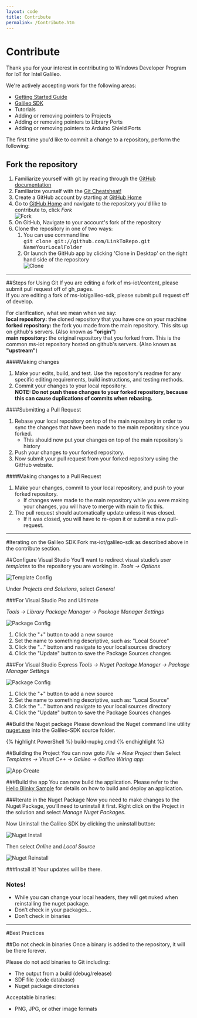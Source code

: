 ```yaml
---
layout: code
title: Contribute
permalink: /Contribute.htm
---
```


# Contribute
Thank you for your interest in contributing to Windows Developer Program for IoT for Intel Galileo.

We're actively accepting work for the following areas:

* <a href="https://github.com/ms-iot/content" target="_blank">Getting Started Guide</a>
* <a href="https://github.com/ms-iot/galileo-sdk" target="_blank">Galileo SDK</a>
* Tutorials
* Adding or removing pointers to Projects
* Adding or removing pointers to Library Ports
* Adding or removing pointers to Arduino Shield Ports

The first time you'd like to commit a change to a repository, perform the following:

## Fork the repository
1. Familiarize yourself with git by reading through the <a href="https://help.github.com/" title="GitHub help" target="_blank">GitHub documentation</a>
1. Familiarize yourself with the <a href="https://github.com/github/training-materials/blob/master/downloads/github-git-cheat-sheet.pdf?raw=true">Git Cheatsheat!</a>
1. Create a GitHub account by starting at <a href="https://github.com/" target="_blank">GitHub Home</a>
1. Go to <a href="https://github.com/" target="_blank">GitHub Home</a> and navigate to the repository you'd like to contribute to, click *Fork*  
  ![Fork](images/GitHubFork.png)
1. On GitHub, Navigate to your account's fork of the repository
1. Clone the repository in one of two ways:
    1. You can use command line <br/>
    <kbd>git clone git://github.com/LinkToRepo.git NameYourLocalFolder</kbd>
    1. Or launch the GitHub app by clicking 'Clone in Desktop' on the right hand side of the repository  
    ![Clone](images/GitHubClone.png)   

___

##Steps for Using Git
If you are editing a fork of ms-iot/content, please submit pull request off of gh_pages.<br/>
If you are editing a fork of ms-iot/galileo-sdk, please submit pull request off of develop.

For clarification, what we mean when we say:<br/>
**local repository:** the cloned repository that you have one on your machine<br/>
**forked repository:** the fork you made from the main repository. This sits up on github's servers. (Also known as <b>"origin"</b>)<br/>
**main repository:** the original repository that you forked from. This is the common ms-iot repository hosted on github's servers. (Also known as <b>"upstream"</b>)<br/>

####Making changes
1. Make your edits, build, and test. Use the repository's readme for any specific editing requirements, build instructions, and testing methods.
1. Commit your changes to your local repository. <br/> <b>NOTE: Do not push these changes to your forked repository, because this can cause duplications of commits when rebasing.</b>


####Submitting a Pull Request
1. Rebase your local repository on top of the main repository in order to sync the changes that have been made to the main repository since you forked.
    * This should now put your changes on top of the main repository's history
1. Push your changes to your forked repository.
1. Now submit your pull request from your forked repository using the GitHub website.

####Making changes to a Pull Request
1. Make your changes, commit to your local repository, and push to your forked repository.
    * If changes were made to the main repository while you were making your changes, you will have to merge with main to fix this.
1. The pull request should automatically update unless it was closed.
    * If it was closed, you will have to re-open it or submit a new pull-request.

___

#Iterating on the Galileo SDK
Fork  ms-iot/galileo-sdk as described above in the contribute section.

##Configure Visual Studio
You’ll want to redirect visual studio’s *user templates* to the repository you are working in.
*Tools -> Options*

![Template Config](images/Nuget_TemplateConfig.png)

Under *Projects and Solutions*, select *General*

###For Visual Studio Pro and Ultimate

*Tools -> Library Package Manager -> Package Manager Settings*

![Package Config](images/Nuget_PackageSourceConfig_VSU2013.png)
<br/>

1. Click the "+" button to add a new source
1. Set the name to something descriptive, such as: "Local Source"
1. Click the "..." button and navigate to your local sources directory
1. Click the "Update" button to save the Package Sources changes

###For Visual Studio Express
*Tools -> Nuget Package Manager -> Package Manager Settings*

![Package Config](images/Nuget_PackageSourceConfig_VSE2013.png)
<br/>

1. Click the "+" button to add a new source
1. Set the name to something descriptive, such as: "Local Source"
1. Click the "..." button and navigate to your local sources directory
1. Click the "Update" button to save the Package Sources changes

##Build the Nuget package
Please download the Nuget command line utility [nuget.exe](http://nuget.org/nuget.exe) into the Galileo-SDK source folder.

{% highlight PowerShell %}
build-nupkg.cmd
{% endhighlight %}

##Building the Project
You can now goto *File -> New Project* then Select *Templates -> Visual C++ -> Galileo -> Galileo Wiring app*:

![App Create](images/Nuget_AppCreate.png)

###Build the app
You can now build the application. Please refer to the [Hello Blinky Sample](HelloBlinky.htm) for details on how to build and deploy an application.

###Iterate in the Nuget Package
Now you need to make changes to the Nuget Package, you’ll need to uninstall it first. Right click on the Project in the solution and select *Manage Nuget Packages*.

Now Uninstall the Galileo SDK by clicking the uninstall button:

![Nuget Install](images/Nuget_Install.png)

Then select *Online* and *Local Source*

![Nuget Reinstall](images/Nuget_Reinstall.png)

###Install it!
Your updates will be there.


### Notes!
* While you can change your local headers, they will get nuked when reinstalling the nuget package.
* Don’t check in your packages...
* Don’t check in binaries

___

#Best Practices

##Do not check in binaries
Once a binary is added to the repository, it will be there forever.

Please do not add binaries to Git including:
* The output from a build (debug/release)
* SDF file (code database)
* Nuget package directories

Acceptable binaries:
* PNG, JPG, or other image formats


